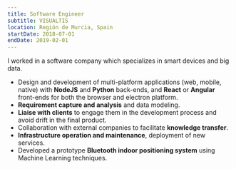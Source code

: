 ```yaml
---
title: Software Engineer
subtitle: VISUALTIS
location: Región de Murcia, Spain
startDate: 2018-07-01
endDate: 2019-02-01
---
```


I worked in a software company which specializes in smart devices and big data.

* Design and development of multi-platform applications (web, mobile, native)
  with **NodeJS** and **Python** back-ends, and **React** or **Angular**
  front-ends for both the browser and electron platform.
* **Requirement capture and analysis** and data modeling.
* **Liaise with clients** to engage them in the development process and avoid
  drift in the final product.
* Collaboration with external companies to facilitate **knowledge transfer**.
* **Infrastructure operation and maintenance**, deployment of new services.
* Developed a prototype **Bluetooth indoor positioning system** using Machine
  Learning techniques.
